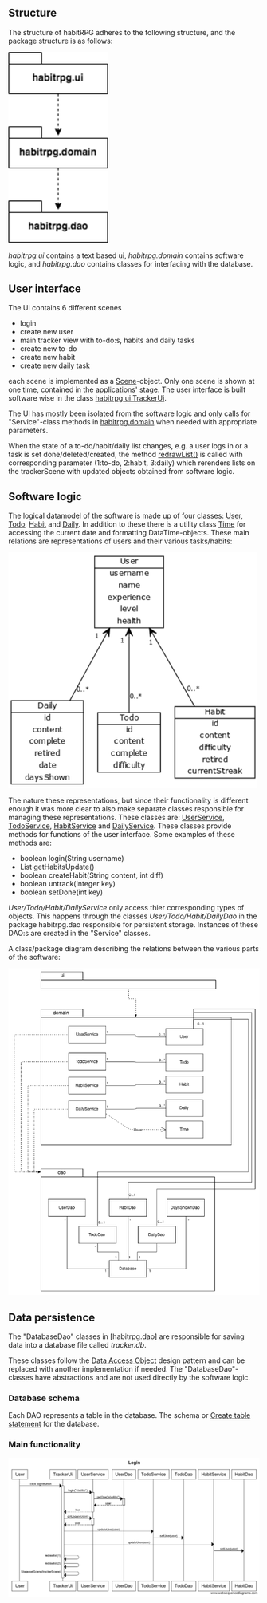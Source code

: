 ## Structure

The structure of habitRPG adheres to the following structure, and the package structure is as follows:

<img src="https://raw.githubusercontent.com/stadibo/otm-harjoitustyo/master/habitRPG/documentation/img/package_diagram.png" width="200">

_habitrpg.ui_ contains a text based ui, _habitrpg.domain_ contains software logic, and _habitrpg.dao_ contains classes for interfacing with the database.

## User interface

The UI contains 6 different scenes
- login
- create new user
- main tracker view with to-do:s, habits and daily tasks
- create new to-do
- create new habit
- create new daily task

each scene is implemented as a [Scene](https://docs.oracle.com/javase/8/javafx/api/javafx/scene/Scene.html)-object. Only one scene is shown at one time, contained in the applications' [stage](https://docs.oracle.com/javase/8/javafx/api/javafx/stage/Stage.html). The user interface is built software wise in the class [habitrpg.ui.TrackerUi](https://github.com/stadibo/otm-harjoitustyo/blob/master/habitRPG/src/main/java/habitrpg/ui/TrackerUi.java).

The UI has mostly been isolated from the software logic and only calls for "Service"-class methods in [habitrpg.domain](https://github.com/stadibo/otm-harjoitustyo/tree/master/habitRPG/src/main/java/habitrpg/domain) when needed with appropriate parameters.

When the state of a to-do/habit/daily list changes, e.g. a user logs in or a task is set done/deleted/created, the method [redrawList()](https://github.com/stadibo/otm-harjoitustyo/blob/096412cb38dc08a734d7d8017583574d3cf5da9e/habitRPG/src/main/java/habitrpg/ui/TrackerUi.java#L247) is called with corresponding parameter (1:to-do, 2:habit, 3:daily) which rerenders lists on the trackerScene with updated objects obtained from software logic.

## Software logic

The logical datamodel of the software is made up of four classes: [User](https://github.com/stadibo/otm-harjoitustyo/blob/master/habitRPG/src/main/java/habitrpg/domain/User.java), [Todo](https://github.com/stadibo/otm-harjoitustyo/blob/master/habitRPG/src/main/java/habitrpg/domain/Todo.java), [Habit](https://github.com/stadibo/otm-harjoitustyo/blob/master/habitRPG/src/main/java/habitrpg/domain/Habit.java) and [Daily](https://github.com/stadibo/otm-harjoitustyo/blob/master/habitRPG/src/main/java/habitrpg/domain/Daily.java). In addition to these there is a utility class [Time](https://github.com/stadibo/otm-harjoitustyo/blob/master/habitRPG/src/main/java/habitrpg/domain/Time.java) for accessing the current date and formatting DataTime-objects. These main relations are representations of users and their various tasks/habits:

<img src="https://raw.githubusercontent.com/stadibo/otm-harjoitustyo/master/habitRPG/documentation/img/Logical_datamodel2.png" width="500">

The nature these representations, but since their functionality is different enough it was more clear to also make separate classes responsible for managing these representations. These classes are: [UserService](https://github.com/stadibo/otm-harjoitustyo/blob/master/habitRPG/src/main/java/habitrpg/domain/UserService.java), [TodoService](https://github.com/stadibo/otm-harjoitustyo/blob/master/habitRPG/src/main/java/habitrpg/domain/TodoService.java), [HabitService](https://github.com/stadibo/otm-harjoitustyo/blob/master/habitRPG/src/main/java/habitrpg/domain/HabitService.java) and [DailyService](https://github.com/stadibo/otm-harjoitustyo/blob/master/habitRPG/src/main/java/habitrpg/domain/DailyService.java). These classes provide methods for functions of the user interface. Some examples of these methods are:
- boolean login(String username)
- List<Habit> getHabitsUpdate()
- boolean createHabit(String content, int diff)
- boolean untrack(Integer key)
- boolean setDone(int key)

_User/Todo/Habit/DailyService_ only access thier corresponding types of objects. This happens through the classes _User/Todo/Habit/DailyDao_ in the package habitrpg.dao responsible for persistent storage. Instances of these DAO:s are created in the "Service" classes.

A class/package diagram describing the relations between the various parts of the software:

<img src="https://raw.githubusercontent.com/stadibo/otm-harjoitustyo/master/habitRPG/documentation/img/logical_structure.png" width="700">

## Data persistence

The "DatabaseDao" classes in [habitrpg.dao] are responsible for saving data into a database file called _tracker.db_.

These classes follow the [Data Access Object](https://en.wikipedia.org/wiki/Data_access_object) design pattern and can be replaced with another implementation if needed. The "DatabaseDao"-classes have abstractions and are not used directly by the software logic.

### Database schema

Each DAO represents a table in the database. The schema or [Create table statement](https://github.com/stadibo/otm-harjoitustyo/blob/master/habitRPG/documentation/misc/Create_Table_Statements) for the database.

### Main functionality

<img src="https://raw.githubusercontent.com/stadibo/otm-harjoitustyo/master/habitRPG/documentation/img/Login.png" width="850">
